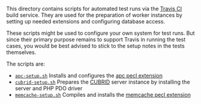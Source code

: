 This directory contains scripts for automated test runs via the [Travis CI](http://travis-ci.org) build service. They are used for the preparation of worker instances by setting up needed extensions and configuring database access.

These scripts might be used to configure your own system for test runs. But since their primary purpose remains to support Travis in running the test cases, you would be best advised to stick to the setup notes in the tests themselves.

The scripts are:

 - [`apc-setup.sh`](apc-setup.sh)
   Installs and configures the [apc pecl extension](http://pecl.php.net/package/apc)
 - [`cubrid-setup.sh`](cubrid-setup.sh)
   Prepares the [CUBRID](http://www.cubrid.org/) server instance by installing the server and PHP PDO driver
 - [`memcache-setup.sh`](memcache-setup.sh)
   Compiles and installs the [memcache pecl extension](http://pecl.php.net/package/memcache)
